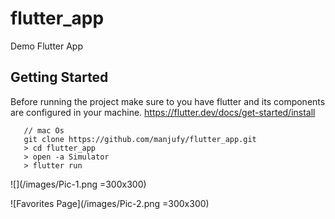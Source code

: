 # flutter_app

Demo Flutter App

## Getting Started

 Before running the project make sure to you have flutter and its components are configured in your machine. https://flutter.dev/docs/get-started/install

 ```
    // mac Os
    git clone https://github.com/manjufy/flutter_app.git
    > cd flutter_app
    > open -a Simulator
    > flutter run
 ```

![](/images/Pic-1.png =300x300)

![Favorites Page](/images/Pic-2.png =300x300)